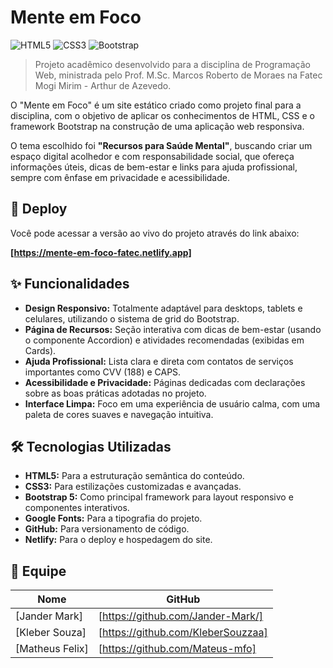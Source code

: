 # Mente em Foco

![HTML5](https://img.shields.io/badge/HTML5-E34F26?style=for-the-badge&logo=html5&logoColor=white)
![CSS3](https://img.shields.io/badge/CSS3-1572B6?style=for-the-badge&logo=css3&logoColor=white)
![Bootstrap](https://img.shields.io/badge/Bootstrap-563D7C?style=for-the-badge&logo=bootstrap&logoColor=white)

> Projeto acadêmico desenvolvido para a disciplina de Programação Web, ministrada pelo Prof. M.Sc. Marcos Roberto de Moraes na Fatec Mogi Mirim - Arthur de Azevedo.

O "Mente em Foco" é um site estático criado como projeto final para a disciplina, com o objetivo de aplicar os conhecimentos de HTML, CSS e o framework Bootstrap na construção de uma aplicação web responsiva.

O tema escolhido foi **"Recursos para Saúde Mental"**, buscando criar um espaço digital acolhedor e com responsabilidade social, que ofereça informações úteis, dicas de bem-estar e links para ajuda profissional, sempre com ênfase em privacidade e acessibilidade.

## 🚀 Deploy

Você pode acessar a versão ao vivo do projeto através do link abaixo:

**[https://mente-em-foco-fatec.netlify.app]**


## ✨ Funcionalidades

-   **Design Responsivo:** Totalmente adaptável para desktops, tablets e celulares, utilizando o sistema de grid do Bootstrap.
-   **Página de Recursos:** Seção interativa com dicas de bem-estar (usando o componente Accordion) e atividades recomendadas (exibidas em Cards).
-   **Ajuda Profissional:** Lista clara e direta com contatos de serviços importantes como CVV (188) e CAPS.
-   **Acessibilidade e Privacidade:** Páginas dedicadas com declarações sobre as boas práticas adotadas no projeto.
-   **Interface Limpa:** Foco em uma experiência de usuário calma, com uma paleta de cores suaves e navegação intuitiva.


## 🛠️ Tecnologias Utilizadas

-   **HTML5:** Para a estruturação semântica do conteúdo.
-   **CSS3:** Para estilizações customizadas e avançadas.
-   **Bootstrap 5:** Como principal framework para layout responsivo e componentes interativos.
-   **Google Fonts:** Para a tipografia do projeto.
-   **GitHub:** Para versionamento de código.
-   **Netlify:** Para o deploy e hospedagem do site.


## 👥 Equipe

| Nome               | GitHub                               |
| ------------------ | ------------------------------------ |
| [Jander Mark]  | [https://github.com/Jander-Mark/] |
| [Kleber Souza]  | [https://github.com/KleberSouzzaa] |
| [Matheus Felix]  | [https://github.com/Mateus-mfo] |
